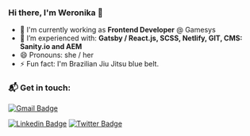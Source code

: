 ### Hi there, I'm Weronika 👋

- 🔭 I'm currently working as **Frontend Developer** @ Gamesys
- 🌱 I’m experienced with: **Gatsby / React.js, SCSS, Netlify, GIT, CMS: Sanity.io and AEM**
- 😄 Pronouns: she / her
- ⚡ Fun fact: I'm Brazilian Jiu Jitsu blue belt.


### 📬 Get in touch:

[![Gmail Badge](https://img.shields.io/badge/-gmail-c14438?style=flat&logo=Gmail&logoColor=white)](mailto:weronika.dominiak3@gmail.com "Connect via Email")
<!-- [![Polywork](https://img.shields.io/badge/-Polywork%20Account-00acee?style=flat)](https://www.polywork.com/weronikadominiak "Check my Polywork")
[![Polywork](https://img.shields.io/badge/-Polywork%20Contact-00acee?style=flat)](https://poly.work/weronikadominiak/contact "Connect via Polywork") -->
[![Linkedin Badge](https://img.shields.io/badge/-Weronika%20Dominiak-0072b1?style=flat&logo=Linkedin&logoColor=white)](https://www.linkedin.com/in/weronikadominiak/ "Connect on LinkedIn")
[![Twitter Badge](https://img.shields.io/badge/-@weronika_dev-00acee?style=flat&logo=Twitter&logoColor=white)](https://twitter.com/weronika_dev "Follow on Twitter")

<!--
[![My GitHub Stats](https://github-readme-stats.vercel.app/api/?username=weronikadominiak&count_private=true&theme=tokyonight&showicons=true)]()
[![My GitHub Language Stats](https://github-readme-stats.vercel.app/api/top-langs/?username=weronikadominiak&langs_count=5&theme=tokyonight)]()
-->
